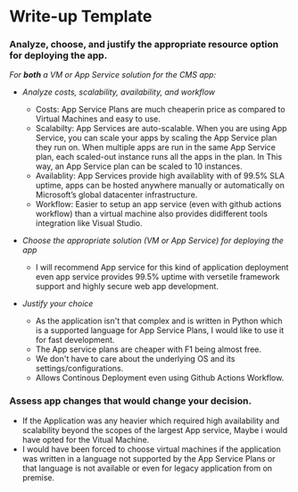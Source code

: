 # Write-up Template

### Analyze, choose, and justify the appropriate resource option for deploying the app.

*For **both** a VM or App Service solution for the CMS app:*

- *Analyze costs, scalability, availability, and workflow*

  - Costs: App Service Plans are much cheaperin price as compared to Virtual Machines and easy to use.
  - Scalabilty: App Services are auto-scalable. When you are using App Service, you can scale your apps by scaling the App Service plan they run on. When multiple apps are run in the same App Service plan, each scaled-out instance runs all the apps in the plan. In This way, an App Service plan can be scaled to 10 instances.
  - Availablity: App Services provide high availablity with of 99.5% SLA uptime, apps can be hosted anywhere manually or automatically on Microsoft’s global datacenter infrastructure.
  - Workflow: Easier to setup an app service (even with github actions workflow) than a virtual machine also provides didifferent tools integration like Visual Studio.
    
    
- *Choose the appropriate solution (VM or App Service) for deploying the app*

  - I will recommend App service for this kind of application deployment even app service provides 99.5% uptime with versetile framework support and highly secure web app development.
- *Justify your choice*

  - As the application isn't that complex and is written in Python which is a supported language for App Service Plans, I would like to use it for fast development.
  - The App service plans are cheaper with F1 being almost free.
  - We don't have to care about the underlying OS and its settings/configurations.
  - Allows Continous Deployment even using Github Actions Workflow.

### Assess app changes that would change your decision.

 - If the Application was any heavier which required high availability and scalability beyond the scopes of the largest App service, Maybe i would have opted for the Vitual Machine.
 - I would have been forced to choose virtual machines if the application was written in a language not supported by the App Service Plans or that language is not available or even for legacy application from on premise.
